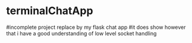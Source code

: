 # terminalChatApp
#incomplete project replace by my flask chat app
#it does show however that i have a good understanding of low level socket handling
